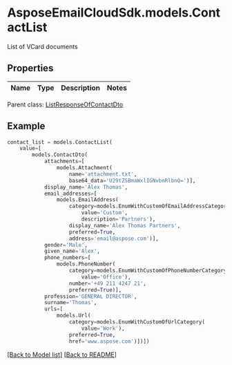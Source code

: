 # AsposeEmailCloudSdk.models.ContactList

List of VCard documents             

## Properties
Name | Type | Description | Notes
------------ | ------------- | ------------- | -------------

Parent class: [ListResponseOfContactDto](ListResponseOfContactDto.md)


## Example
```python
contact_list = models.ContactList(
    value=[
        models.ContactDto(
            attachments=[
                models.Attachment(
                    name='attachment.txt',
                    base64_data='U29tZSBmaWxlIGNvbnRlbnQ=')],
            display_name='Alex Thomas',
            email_addresses=[
                models.EmailAddress(
                    category=models.EnumWithCustomOfEmailAddressCategory(
                        value='Custom',
                        description='Partners'),
                    display_name='Alex Thomas Partners',
                    preferred=True,
                    address='email@aspose.com')],
            gender='Male',
            given_name='Alex',
            phone_numbers=[
                models.PhoneNumber(
                    category=models.EnumWithCustomOfPhoneNumberCategory(
                        value='Office'),
                    number='+49 211 4247 21',
                    preferred=True)],
            profession='GENERAL DIRECTOR',
            surname='Thomas',
            urls=[
                models.Url(
                    category=models.EnumWithCustomOfUrlCategory(
                        value='Work'),
                    preferred=True,
                    href='www.aspose.com')])])
```


[[Back to Model list]](Models.md) [[Back to README]](README.md)

